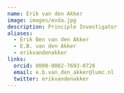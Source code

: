 ```yaml
---
name: Erik van den Akker
image: images/evda.jpg
description: Principle Investigator
aliases:
  - Erik Ben van den Akker
  - E.B. van den Akker
  - erikvandenakker
links:
  orcid: 0000-0002-7693-0728
  email: e.b.van_den_akker@lumc.nl
  twitter: erikvandenakker
---
```

